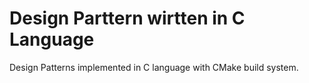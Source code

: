# Design Parttern wirtten in C Language

Design Patterns implemented in C language with CMake build system.

